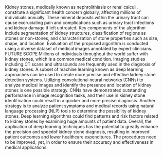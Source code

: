 Kidney stones, medically known as nephrolithiasis or renal calculi, constitute a significant health concern globally, affecting millions of individuals annually. These mineral deposits within the urinary tract can cause excruciating pain and complications such as urinary tract infections and kidney damage if left untreated.
Key components of the algorithm include segmentation of kidney structures, classification of regions as stones or non-stones, and characterization of stone properties such as size, shape, and location. Evaluation of the proposed algorithm is conducted using a diverse dataset of medical images annotated by expert clinicians.
FUTURE SCOPE:Millions of individuals throughout the world suffer with kidney stones, which is a common medical condition. Imaging studies including CT scans and ultrasounds are frequently used in the diagnosis of kidney stones. 
A subset of machine learning known as deep learning approaches can be used to create more precise and effective kidney stone detection systems. Utilizing convolutional neural networks (CNNs) to analyze medical images and identify the  presence  and  location  of  kidney  stones  is  one  possible  strategy.
CNNs  have  demonstrated  outstanding performance in image recognition tasks, and their use in kidney stone identification could result in a quicker and more precise diagnosis. Another strategy is to analyze patient symptoms and medical records using natural language processing (NLP) tools to determine the possibility of kidney stones. Deep learning algorithms could find patterns and risk factors related to kidney stones by examining huge amounts of patient data. 
Overall, the application of deep learning techniques has the potential to greatly enhance the precision and speedof kidney stone diagnosis, resulting in improved patient outcomes and lower healthcare expenditures.
The  procedures  need  to  be  improved,  yet,  in  order  to  ensure  their  accuracy  and  effectiveness  in medical applications.


